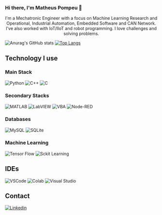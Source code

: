 ### Hi there, I'm Matheus Pompeu 👋
<div>
  <p align ="center"> I'm a Mechatronic Engineer with a focus on Machine Learning Research and Operational, Industrial Automation, Embedded Software and CAN Network. I've also worked with IoT/IIoT and robot programming. I love challenges and solving problems.  </p>
</div>
 

![Anurag's GitHub stats](https://github-readme-stats.vercel.app/api?username=Pompeus&show_icons=true&theme=tokyonight)
[![Top Langs](https://github-readme-stats.vercel.app/api/top-langs/?username=Pompeus&layout=pie)](https://github.com/anuraghazra/github-readme-stats)

## Technology I use
### Main Stack
<div style = "display: inline_block">
  <img align = "center" alt = "Python" src = "https://img.shields.io/badge/Python-3776AB?style=for-the-badge&logo=python&logoColor=white"/>
  <img align = "center" alt = "C++" src = "https://img.shields.io/badge/C%2B%2B-00599C?style=for-the-badge&logo=c%2B%2B&logoColor=white"/>
  <img align = "center" alt = "C" src = "https://img.shields.io/badge/C-00599C?style=for-the-badge&logo=c&logoColor=white"/>
</div>

### Secondary Stacks
<div style = "display: inline_block">
  <img align = "center" alt = "MATLAB" src = "https://img.shields.io/badge/MATLAB-blue?style=for-the-badge&logo=MATLAB&logoColor=white"/>
  <img align = "center" alt = "LabVIEW" src = "https://img.shields.io/badge/LabVIEW-white?style=for-the-badge&logo=LabVIEW&logoColor=yellow"/>
  <img align = "center" alt = "VBA" src = "https://img.shields.io/badge/Visual%20Basic-green?style=for-the-badge&logo=Visual%20Basic&logoColor=white"/>
  <img align = "center" alt = "Node-RED" src = "https://img.shields.io/badge/Node%20RED-red?style=for-the-badge&logo=Node-RED&logoColor=white"/>
</div>

### Databases
<div style = "display: inline_block">
  <img align = "center" alt = "MySQL" src = "https://img.shields.io/badge/MySQL-005C84?style=for-the-badge&logo=mysql&logoColor=white"/>
  <img align = "center" alt = "SQLite" src = "https://img.shields.io/badge/SQLite-07405E?style=for-the-badge&logo=sqlite&logoColor=white"/>
</div>

### Machine Learning 
<div style = "display: inline_block">
  <img align = "center" alt = "Tensor Flow" src = "https://img.shields.io/badge/TensorFlow-FF6F00?style=for-the-badge&logo=tensorflow&logoColor=white"/>
  <img align = "center" alt = "Sckit Learning" src = "https://img.shields.io/badge/sckit%20learning-white?style=for-the-badge&logo=scikit-learn&logoColor=%23F7931E"/>
</div>

## IDEs
<div style = "display: inline_block">
  <img align = "center" alt = "VSCode" src = "https://img.shields.io/badge/Visual_Studio_Code-0078D4?style=for-the-badge&logo=visual%20studio%20code&logoColor=white"/>
  <img align = "center" alt = "Colab" src = "https://img.shields.io/badge/Colab-F9AB00?style=for-the-badge&logo=googlecolab&color=525252"/> 
  <img align = "center" alt = "Visual Studio" src = "https://img.shields.io/badge/Visual_Studio-5C2D91?style=for-the-badge&logo=visual%20studio&logoColor=white"/>
</div>


## Contact
[![Linkedin](https://img.shields.io/badge/LinkedIn-0077B5?style=for-the-badge&logo=linkedin&logoColor=white)](https://www.linkedin.com/in/matheus-pompeu-de-carvalho/)
